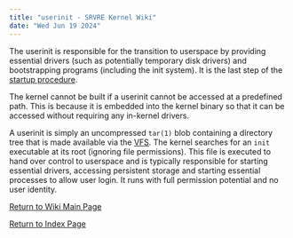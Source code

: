```yaml
---
title: "userinit - SRVRE Kernel Wiki"
date: "Wed Jun 19 2024"
---
```


The userinit is responsible for the transition to userspace
by providing essential drivers (such as potentially temporary disk drivers)
and bootstrapping programs (including the init system).
It is the last step of the
[startup procedure](/md/srvre/kernel/wiki/startup.md).

The kernel cannot be built if a userinit cannot be accessed at a predefined
path. This is because it is embedded into the kernel binary so that it can be
accessed without requiring any in-kernel drivers.

A userinit is simply an uncompressed `tar(1)` blob containing a directory tree
that is made available via the [VFS](/md/srvre/kernel/wiki/vfs.md).
The kernel searches for an `init` executable at its root
(ignoring file permissions). This file is executed to hand over control
to userspace and is typically responsible for starting essential drivers,
accessing persistent storage and starting essential processes to allow
user login. It runs with full permission potential and no user identity.

[Return to Wiki Main Page](/md/srvre/kernel/wiki.md)

[Return to Index Page](/md/index.md)
